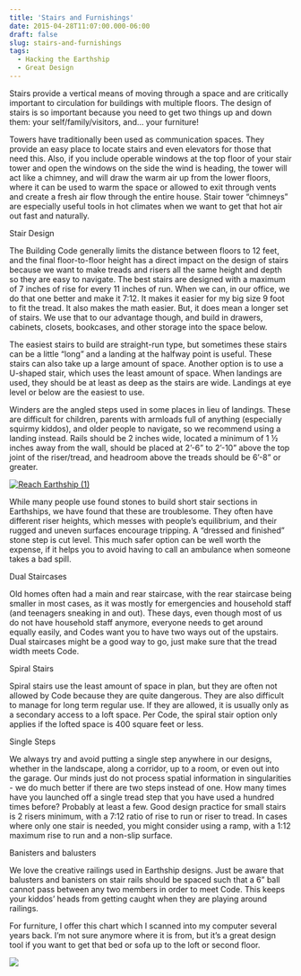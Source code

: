 ```yaml
---
title: 'Stairs and Furnishings'
date: 2015-04-28T11:07:00.000-06:00
draft: false
slug: stairs-and-furnishings
tags:
  - Hacking the Earthship
  - Great Design
---
```


Stairs provide a vertical means of moving through a space and are critically important to circulation for buildings with multiple floors. The design of stairs is so important because you need to get two things up and down them: your self/family/visitors, and… your furniture!

Towers have traditionally been used as communication spaces. They provide an easy place to locate stairs and even elevators for those that need this. Also, if you include operable windows at the top floor of your stair tower and open the windows on the side the wind is heading, the tower will act like a chimney, and will draw the warm air up from the lower floors, where it can be used to warm the space or allowed to exit through vents and create a fresh air flow through the entire house. Stair tower “chimneys” are especially useful tools in hot climates when we want to get that hot air out fast and naturally. 

Stair Design

The Building Code generally limits the distance between floors to 12 feet, and the final floor-to-floor height has a direct impact on the design of stairs because we want to make treads and risers all the same height and depth so they are easy to navigate. The best stairs are designed with a maximum of 7 inches of rise for every 11 inches of run. When we can, in our office, we do that one better and make it 7:12. It makes it easier for my big size 9 foot to fit the tread. It also makes the math easier. But, it does mean a longer set of stairs. We use that to our advantage though, and build in drawers, cabinets, closets, bookcases, and other storage into the space below.

The easiest stairs to build are straight-run type, but sometimes these stairs can be a little “long” and a landing at the halfway point is useful. These stairs can also take up a large amount of space. Another option is to use a U-shaped stair, which uses the least amount of space. When landings are used, they should be at least as deep as the stairs are wide. Landings at eye level or below are the easiest to use.

Winders are the angled steps used in some places in lieu of landings. These are difficult for children, parents with armloads full of anything (especially squirmy kiddos), and older people to navigate, so we recommend using a landing instead. Rails should be 2 inches wide, located a minimum of 1 ½ inches away from the wall, should be placed at 2’-6” to 2’-10” above the top joint of the riser/tread, and headroom above the treads should be 6’-8” or greater.

[![Reach Earthship (1)](http://lh3.googleusercontent.com/-zQoeEKINe9s/VTfVzl0d41I/AAAAAAAAJ68/EQZmiUPqsV8/Reach%252520Earthship%252520%2525281%252529_thumb%25255B1%25255D.jpg?imgmax=800 "Reach Earthship (1)")](/images/blog/legacy/Reach%252520Earthship%252520%2525281%252529%25255B3%25255D.jpg)

While many people use found stones to build short stair sections in Earthships, we have found that these are troublesome. They often have different riser heights, which messes with people’s equilibrium, and their rugged and uneven surfaces encourage tripping. A “dressed and finished” stone step is cut level. This much safer option can be well worth the expense, if it helps you to avoid having to call an ambulance when someone takes a bad spill.

Dual Staircases

Old homes often had a main and rear staircase, with the rear staircase being smaller in most cases, as it was mostly for emergencies and household staff (and teenagers sneaking in and out). These days, even though most of us do not have household staff anymore, everyone needs to get around equally easily, and Codes want you to have two ways out of the upstairs. Dual staircases might be a good way to go, just make sure that the tread width meets Code.

Spiral Stairs

Spiral stairs use the least amount of space in plan, but they are often not allowed by Code because they are quite dangerous. They are also difficult to manage for long term regular use. If they are allowed, it is usually only as a secondary access to a loft space. Per Code, the spiral stair option only applies if the lofted space is 400 square feet or less.

Single Steps

We always try and avoid putting a single step anywhere in our designs, whether in the landscape, along a corridor, up to a room, or even out into the garage. Our minds just do not process spatial information in singularities - we do much better if there are two steps instead of one. How many times have you launched off a single tread step that you have used a hundred times before? Probably at least a few. Good design practice for small stairs is 2 risers minimum, with a 7:12 ratio of rise to run or riser to tread. In cases where only one stair is needed, you might consider using a ramp, with a 1:12 maximum rise to run and a non-slip surface.

Banisters and balusters

We love the creative railings used in Earthship designs. Just be aware that balusters and banisters on stair rails should be spaced such that a 6” ball cannot pass between any two members in order to meet Code. This keeps your kiddos’ heads from getting caught when they are playing around railings.

For furniture, I offer this chart which I scanned into my computer several years back. I’m not sure anymore where it is from, but it’s a great design tool if you want to get that bed or sofa up to the loft or second floor.  


![](/images/blog/legacy/stairs.jpg)
